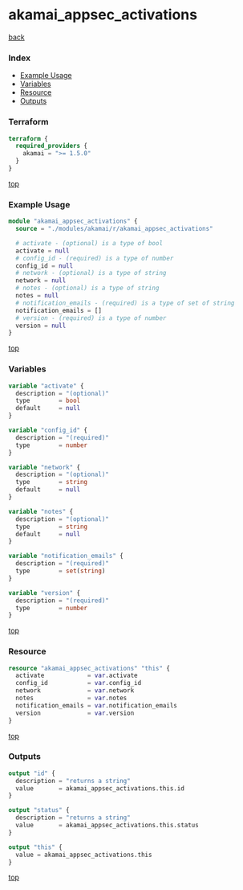 # akamai_appsec_activations

[back](../akamai.md)

### Index

- [Example Usage](#example-usage)
- [Variables](#variables)
- [Resource](#resource)
- [Outputs](#outputs)

### Terraform

```terraform
terraform {
  required_providers {
    akamai = ">= 1.5.0"
  }
}
```

[top](#index)

### Example Usage

```terraform
module "akamai_appsec_activations" {
  source = "./modules/akamai/r/akamai_appsec_activations"

  # activate - (optional) is a type of bool
  activate = null
  # config_id - (required) is a type of number
  config_id = null
  # network - (optional) is a type of string
  network = null
  # notes - (optional) is a type of string
  notes = null
  # notification_emails - (required) is a type of set of string
  notification_emails = []
  # version - (required) is a type of number
  version = null
}
```

[top](#index)

### Variables

```terraform
variable "activate" {
  description = "(optional)"
  type        = bool
  default     = null
}

variable "config_id" {
  description = "(required)"
  type        = number
}

variable "network" {
  description = "(optional)"
  type        = string
  default     = null
}

variable "notes" {
  description = "(optional)"
  type        = string
  default     = null
}

variable "notification_emails" {
  description = "(required)"
  type        = set(string)
}

variable "version" {
  description = "(required)"
  type        = number
}
```

[top](#index)

### Resource

```terraform
resource "akamai_appsec_activations" "this" {
  activate            = var.activate
  config_id           = var.config_id
  network             = var.network
  notes               = var.notes
  notification_emails = var.notification_emails
  version             = var.version
}
```

[top](#index)

### Outputs

```terraform
output "id" {
  description = "returns a string"
  value       = akamai_appsec_activations.this.id
}

output "status" {
  description = "returns a string"
  value       = akamai_appsec_activations.this.status
}

output "this" {
  value = akamai_appsec_activations.this
}
```

[top](#index)